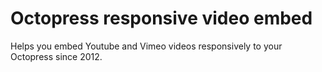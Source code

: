 # Octopress responsive video embed

Helps you embed Youtube and Vimeo videos responsively to your Octopress since 2012.